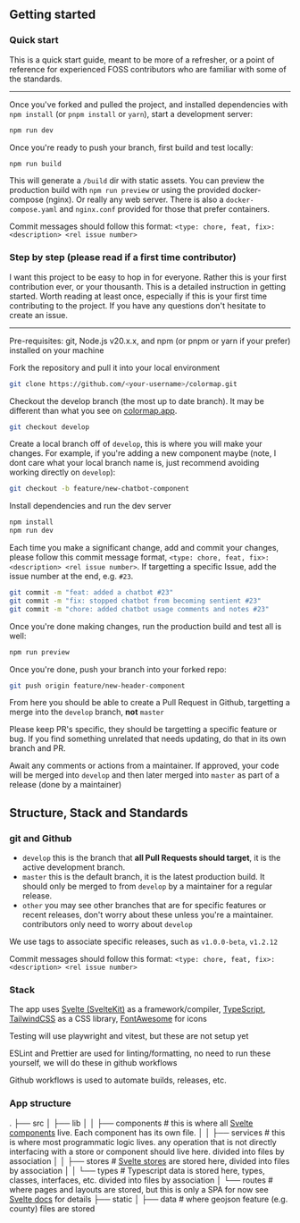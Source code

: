 ## Getting started

### Quick start

This is a quick start guide, meant to be more of a refresher, or a point of reference for experienced FOSS contributors who are familiar with some of the standards.

---

Once you've forked and pulled the project, and installed dependencies with `npm install` (or `pnpm install` or `yarn`), start a development server: 

```bash
npm run dev
```

Once you're ready to push your branch, first build and test locally:

```bash
npm run build
```

This will generate a `/build` dir with static assets. You can preview the production build with `npm run preview` or using the provided docker-compose (nginx). Or really any web server. There is also a `docker-compose.yaml` and `nginx.conf` provided for those that prefer containers. 

Commit messages should follow this format: `<type: chore, feat, fix>: <description> <rel issue number>`

### Step by step (**please read if a first time contributor**)

I want this project to be easy to hop in for everyone. Rather this is your first contribution ever, or your thousanth. This is a detailed instruction in getting started. Worth reading at least once, especially if this is your first time contributing to the project. If you have any questions don't hesitate to create an issue. 

---

Pre-requisites: git, Node.js v20.x.x, and npm (or pnpm or yarn if your prefer) installed on your machine

Fork the repository and pull it into your local environment 

```bash
git clone https://github.com/<your-username>/colormap.git
```

Checkout the develop branch (the most up to date branch). It may be different than what you see on [colormap.app](https://colormap.app).

```bash
git checkout develop
```

Create a local branch off of `develop`, this is where you will make your changes. For example, if you're adding a new component maybe (note, I dont care what your local branch name is, just recommend avoiding working directly on `develop`):

```bash
git checkout -b feature/new-chatbot-component
```

Install dependencies and run the dev server

```bash 
npm install
npm run dev
``` 

Each time you make a significant change, add and commit your changes, please follow this commit message format, `<type: chore, feat, fix>: <description> <rel issue number>`. If targetting a specific Issue, add the issue number at the end, e.g. `#23`.

```bash
git commit -m "feat: added a chatbot #23" 
git commit -m "fix: stopped chatbot from becoming sentient #23" 
git commit -m "chore: added chatbot usage comments and notes #23" 
``` 

Once you're done making changes, run the production build and test all is well:

```bash
npm run preview
```

Once you're done, push your branch into your forked repo:

```bash
git push origin feature/new-header-component
```

From here you should be able to create a Pull Request in Github, targetting a merge into the `develop` branch, **not** `master` 

Please keep PR's specific, they should be targetting a specific feature or bug. If you find something unrelated that needs updating, do that in its own branch and PR. 

Await any comments or actions from a maintainer. If approved, your code will be merged into `develop` and then later merged into `master` as part of a release (done by a maintainer)

## Structure, Stack and Standards

### git and Github

- `develop` this is the branch that **all Pull Requests should target**, it is the active development branch. 
- `master` this is the default branch, it is the latest production build. It should only be merged to from `develop` by a maintainer for a regular release. 
- `other` you may see other branches that are for specific features or recent releases, don't worry about these unless you're a maintainer. contributors only need to worry about `develop`

We use tags to associate specific releases, such as `v1.0.0-beta`, `v1.2.12`

Commit messages should follow this format: `<type: chore, feat, fix>: <description> <rel issue number>`

### Stack 
The app uses [Svelte (SvelteKit)](https://svelte.dev/tutorial/svelte/welcome-to-svelte) as a framework/compiler, [TypeScript](https://www.typescriptlang.org/docs/), [TailwindCSS](https://tailwindcss.com/docs/editor-setup) as a CSS library, [FontAwesome](https://fontawesome.com/icons) for icons

Testing will use playwright and vitest, but these are not setup yet

ESLint and Prettier are used for linting/formatting, no need to run these yourself, we will do these in github workflows

Github workflows is used to automate builds, releases, etc. 

### App structure

.
├── src
│   ├── lib
│   │   ├── components # this is where all [Svelte components](https://svelte.dev/docs/svelte/svelte-files) live. Each component has its own file. 
│   │   ├── services # this is where most programmatic logic lives. any operation that is not directly interfacing with a store or component should live here. divided into files by association 
│   │   ├── stores # [Svelte stores](https://svelte.dev/docs/svelte/stores) are stored here, divided into files by association 
│   │   └── types # Typescript data is stored here, types, classes, interfaces, etc. divided into files by association 
│   └── routes # where pages and layouts are stored, but this is only a SPA for now see [Svelte docs](https://svelte.dev/docs/kit/routing) for details 
├── static
│   ├── data # where geojson feature (e.g. county) files are stored 
